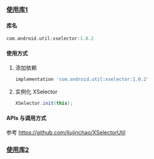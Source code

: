### [使用库1](https://github.com/liujinchao/XSelectorUtil)

#### 库名

```groovy
com.android.util:xselector:1.0.2
```

#### 使用方式

1. 添加依赖

   ```groovy
   implementation 'com.android.util:xselector:1.0.2'
   ```

2. 实例化 XSelector

   ```java
   XSelector.init(this);
   ```


####  APIs 与调用方式

参考 https://github.com/liujinchao/XSelectorUtil

### [使用库2](https://github.com/lihangleo2/SmartLoadingView)

